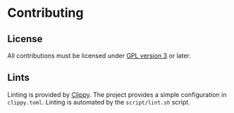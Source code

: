 # Contributing

## License

All contributions must be licensed under [GPL version 3](https://www.gnu.org/licenses/gpl-3.0.txt)
or later.

## Lints

Linting is provided by [Clippy](https://github.com/rust-lang/rust-clippy). The project provides a
simple configuration in `clippy.toml`. Linting is automated by the `script/lint.sh` script.
